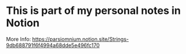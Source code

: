 # This is part of my personal notes in Notion
More Info: https://parsiomnium.notion.site/Strings-9db688791f6f4994a68dde5e496fc170